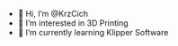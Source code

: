 - 👋 Hi, I’m @KrzCich
- 👀 I’m interested in 3D Printing
- 🌱 I’m currently learning Klipper Software 


<!---
KrzCich/KrzCich is a ✨ special ✨ repository because its `README.md` (this file) appears on your GitHub profile.
You can click the Preview link to take a look at your changes.
--->
